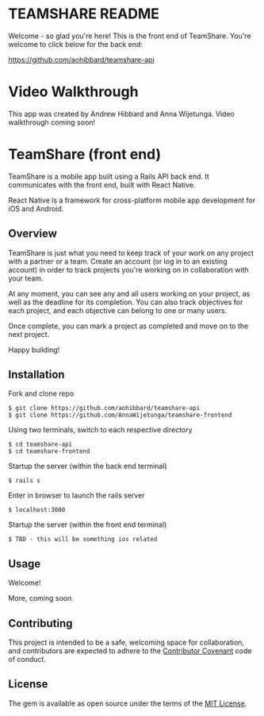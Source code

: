 # TEAMSHARE README

Welcome - so glad you're here! This is the front end of TeamShare. You're welcome to click below for the back end: 

https://github.com/aohibbard/teamshare-api

# Video Walkthrough

This app was created by Andrew Hibbard and Anna Wijetunga. Video walkthrough coming soon!

# TeamShare (front end)

TeamShare is a mobile app built using a Rails API back end. It communicates with the front end, built with React Native.

React Native is a framework for cross-platform mobile app development for iOS and Android.

## Overview

TeamShare is just what you need to keep track of your work on any project with a partner or a team. Create an account (or log in to an existing account) in order to track projects you're working on in collaboration with your team.

At any moment, you can see any and all users working on your project, as well as the deadline for its completion. You can also track objectives for each project, and each objective can belong to one or many users.

Once complete, you can mark a project as completed and move on to the next project.

Happy building!

## Installation

Fork and clone repo

    $ git clone https://github.com/aohibbard/teamshare-api
    $ git clone https://github.com/AnnaWijetunga/teamshare-frontend

Using two terminals, switch to each respective directory

    $ cd teamshare-api
    $ cd teamshare-frontend

Startup the server (within the back end terminal)

    $ rails s

Enter in browser to launch the rails server

    $ localhost:3000

Startup the server (within the front end terminal)

    $ TBD - this will be something ios related

## Usage

Welcome!

More, coming soon.

## Contributing

This project is intended to be a safe, welcoming space for collaboration, and contributors are expected to adhere to the [Contributor Covenant](http://contributor-covenant.org) code of conduct.

## License

The gem is available as open source under the terms of the [MIT License](https://opensource.org/licenses/MIT).